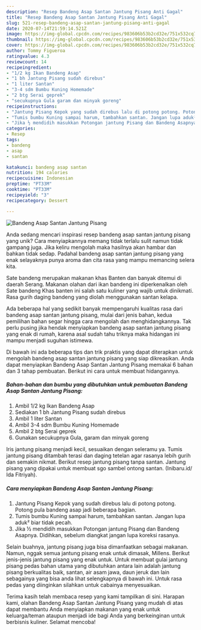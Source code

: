 ```yaml
---
description: "Resep Bandeng Asap Santan Jantung Pisang Anti Gagal"
title: "Resep Bandeng Asap Santan Jantung Pisang Anti Gagal"
slug: 521-resep-bandeng-asap-santan-jantung-pisang-anti-gagal
date: 2020-07-14T21:59:14.521Z
image: https://img-global.cpcdn.com/recipes/983606b53b2cd32e/751x532cq70/bandeng-asap-santan-jantung-pisang-foto-resep-utama.jpg
thumbnail: https://img-global.cpcdn.com/recipes/983606b53b2cd32e/751x532cq70/bandeng-asap-santan-jantung-pisang-foto-resep-utama.jpg
cover: https://img-global.cpcdn.com/recipes/983606b53b2cd32e/751x532cq70/bandeng-asap-santan-jantung-pisang-foto-resep-utama.jpg
author: Tommy Figueroa
ratingvalue: 4.3
reviewcount: 14
recipeingredient:
- "1/2 kg Ikan Bandeng Asap"
- "1 bh Jantung Pisang sudah direbus"
- "1 liter Santan"
- "3-4 sdm Bumbu Kuning Homemade"
- "2 btg Serai geprek"
- "secukupnya Gula garam dan minyak goreng"
recipeinstructions:
- "Jantung Pisang Kepok yang sudah direbus lalu di potong potong. Potong pula bandeng asap jadi beberapa bagian."
- "Tumis bumbu Kuning sampai harum, tambahkan santan. Jangan lupa aduk² biar tidak pecah."
- "Jika ½ mendidih masukkan Potongan jantung Pisang dan Bandeng Asapnya. Didihkan, sebelum diangkat jangan lupa koreksi rasanya."
categories:
- Resep
tags:
- bandeng
- asap
- santan

katakunci: bandeng asap santan 
nutrition: 194 calories
recipecuisine: Indonesian
preptime: "PT33M"
cooktime: "PT33M"
recipeyield: "3"
recipecategory: Dessert

---
```



![Bandeng Asap Santan Jantung Pisang](https://img-global.cpcdn.com/recipes/983606b53b2cd32e/751x532cq70/bandeng-asap-santan-jantung-pisang-foto-resep-utama.jpg)

Anda sedang mencari inspirasi resep bandeng asap santan jantung pisang yang unik? Cara menyiapkannya memang tidak terlalu sulit namun tidak gampang juga. Jika keliru mengolah maka hasilnya akan hambar dan bahkan tidak sedap. Padahal bandeng asap santan jantung pisang yang enak selayaknya punya aroma dan cita rasa yang mampu memancing selera kita.

Sate bandeng merupakan makanan khas Banten dan banyak ditemui di daerah Serang. Makanan olahan dari ikan bandeng ini diperkenalkan oleh Sate bandeng Khas banten ini salah satu kuliner yang wajib untuk dinikmati. Rasa gurih daging bandeng yang diolah menggunakan santan kelapa.

Ada beberapa hal yang sedikit banyak mempengaruhi kualitas rasa dari bandeng asap santan jantung pisang, mulai dari jenis bahan, kedua pemilihan bahan segar hingga cara mengolah dan menghidangkannya. Tak perlu pusing jika hendak menyiapkan bandeng asap santan jantung pisang yang enak di rumah, karena asal sudah tahu triknya maka hidangan ini mampu menjadi suguhan istimewa.


Di bawah ini ada beberapa tips dan trik praktis yang dapat diterapkan untuk mengolah bandeng asap santan jantung pisang yang siap dikreasikan. Anda dapat menyiapkan Bandeng Asap Santan Jantung Pisang memakai 6 bahan dan 3 tahap pembuatan. Berikut ini cara untuk membuat hidangannya.

<!--inarticleads1-->

##### Bahan-bahan dan bumbu yang dibutuhkan untuk pembuatan Bandeng Asap Santan Jantung Pisang:

1. Ambil 1/2 kg Ikan Bandeng Asap
1. Sediakan 1 bh Jantung Pisang sudah direbus
1. Ambil 1 liter Santan
1. Ambil 3-4 sdm Bumbu Kuning Homemade
1. Ambil 2 btg Serai geprek
1. Gunakan secukupnya Gula, garam dan minyak goreng


Iris jantung pisang menjadi kecil, sesuaikan dengan seleramu ya. Tumis jantung pisang ditambah terasi dan daging tetelan agar rasanya lebih gurih dan semakin nikmat. Berikut resep jantung pisang tanpa santan. Jantung pisang yang dipakai untuk membuat sgo sambel ontong santan. (Inibaru.id/ Ida Fitriyah). 

<!--inarticleads2-->

##### Cara menyiapkan Bandeng Asap Santan Jantung Pisang:

1. Jantung Pisang Kepok yang sudah direbus lalu di potong potong. Potong pula bandeng asap jadi beberapa bagian.
1. Tumis bumbu Kuning sampai harum, tambahkan santan. Jangan lupa aduk² biar tidak pecah.
1. Jika ½ mendidih masukkan Potongan jantung Pisang dan Bandeng Asapnya. Didihkan, sebelum diangkat jangan lupa koreksi rasanya.


Selain buahnya, jantung pisang juga bisa dimanfaatkan sebagai makanan. Namun, nggak semua jantung pisang enak untuk dimasak, Millens. Berikut jenis-jenis jantung pisang yang enak untuk. Untuk membuat gulai jantung pisang pedas bahan utama yang dibutuhkan antara lain adalah jantung pisang berkualitas baik, santan, air asam jawa, daun jeruk dan lain sebagainya yang bisa anda lihat selengkapnya di bawah ini. Untuk rasa pedas yang diinginkan silahkan untuk cabainya menyesuaikan. 

Terima kasih telah membaca resep yang kami tampilkan di sini. Harapan kami, olahan Bandeng Asap Santan Jantung Pisang yang mudah di atas dapat membantu Anda menyiapkan makanan yang enak untuk keluarga/teman ataupun menjadi ide bagi Anda yang berkeinginan untuk berbisnis kuliner. Selamat mencoba!
